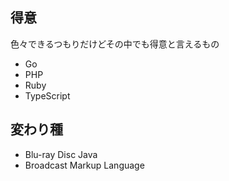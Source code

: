 ## 得意
色々できるつもりだけどその中でも得意と言えるもの
- Go
- PHP
- Ruby
- TypeScript

## 変わり種
- Blu-ray Disc Java
- Broadcast Markup Language
